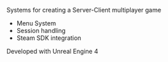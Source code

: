 Systems for creating a Server-Client multiplayer game
- Menu System
- Session handling 
- Steam SDK integration 

Developed with Unreal Engine 4
